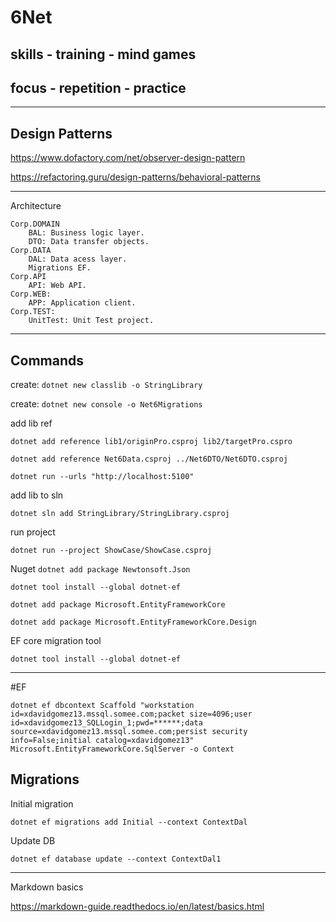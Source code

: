 # 6Net

## skills - training - mind games

## focus - repetition - practice


***

## Design Patterns

https://www.dofactory.com/net/observer-design-pattern

https://refactoring.guru/design-patterns/behavioral-patterns


***

Architecture

    Corp.DOMAIN
        BAL: Business logic layer.
        DTO: Data transfer objects.
    Corp.DATA
        DAL: Data acess layer.
        Migrations EF.
    Corp.API
        API: Web API.
    Corp.WEB:
        APP: Application client.
    Corp.TEST:
        UnitTest: Unit Test project.


***

## Commands

create: `dotnet new classlib -o StringLibrary`

create: `dotnet new console -o Net6Migrations`

add lib ref

`dotnet add reference lib1/originPro.csproj lib2/targetPro.cspro`

`dotnet add reference Net6Data.csproj ../Net6DTO/Net6DTO.csproj`

<ItemGroup>
  <ProjectReference Include="originPro.csproj" />
  <ProjectReference Include="..\lib2\lib2.csproj" />
  <ProjectReference Include="..\lib1\lib1.csproj" />
</ItemGroup>

`dotnet run --urls "http://localhost:5100"`


add lib to sln

`dotnet sln add StringLibrary/StringLibrary.csproj`


run project 

`dotnet run --project ShowCase/ShowCase.csproj`

Nuget
`dotnet add package Newtonsoft.Json`

`dotnet tool install --global dotnet-ef`

`dotnet add package Microsoft.EntityFrameworkCore`

`dotnet add package Microsoft.EntityFrameworkCore.Design`

EF core migration tool

`dotnet tool install --global dotnet-ef`

***

#EF

`dotnet ef dbcontext Scaffold "workstation id=xdavidgomez13.mssql.somee.com;packet size=4096;user id=xdavidgomez13_SQLLogin_1;pwd=******;data source=xdavidgomez13.mssql.somee.com;persist security info=False;initial catalog=xdavidgomez13" Microsoft.EntityFrameworkCore.SqlServer -o Context`

## Migrations

Initial migration

`dotnet ef migrations add Initial --context ContextDal`

Update DB

`dotnet ef database update --context ContextDal1`

***

Markdown basics

https://markdown-guide.readthedocs.io/en/latest/basics.html

